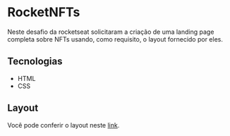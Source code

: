 # RocketNFTs
 Neste desafio da rocketseat solicitaram a criação de uma landing page completa sobre NFTs usando, como requisito, o layout fornecido por eles.

## Tecnologias
- HTML
- CSS

## Layout
Você pode conferir o layout neste <a href="https://www.figma.com/file/5mFFj9PPA0RidJoCvOMfjZ/DD-%2F-Rocket-NFTs-">link</a>.

 

